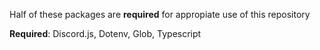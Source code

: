 Half of these packages are **required** for appropiate use of this repository

**Required**: Discord.js, Dotenv, Glob, Typescript
